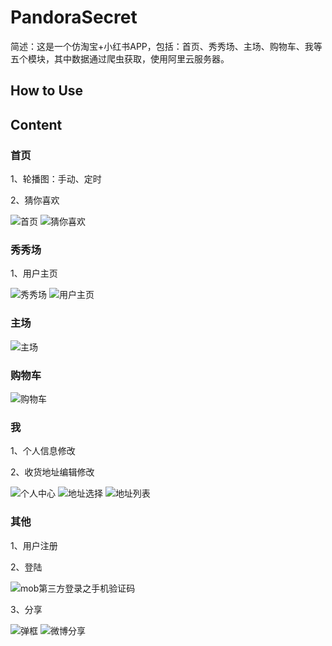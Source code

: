 # PandoraSecret

简述：这是一个仿淘宝+小红书APP，包括：首页、秀秀场、主场、购物车、我等五个模块，其中数据通过爬虫获取，使用阿里云服务器。

## How to Use

## Content

### 首页

1、轮播图：手动、定时

2、猜你喜欢

![首页](./林玫妮毕业论文30306.png)    ![猜你喜欢](./林玫妮毕业论文20972.png)


### 秀秀场

1、用户主页

![秀秀场](./林玫妮毕业论文31019.png) ![用户主页](./林玫妮毕业论文22486.png)


### 主场

![主场](./林玫妮毕业论文31020.png)


### 购物车

![购物车](./林玫妮毕业论文31314.png)


### 我

1、个人信息修改

2、收货地址编辑修改

![个人中心](./林玫妮毕业论文31501.png)  ![地址选择](./林玫妮毕业论文32267.png) ![地址列表](./林玫妮毕业论文32266.png)


### 其他

1、用户注册

2、登陆

![mob第三方登录之手机验证码](./林玫妮毕业论文30082.png)

3、分享

![弹框](./林玫妮毕业论文22162.png) ![微博分享](./林玫妮毕业论文22089.png)



